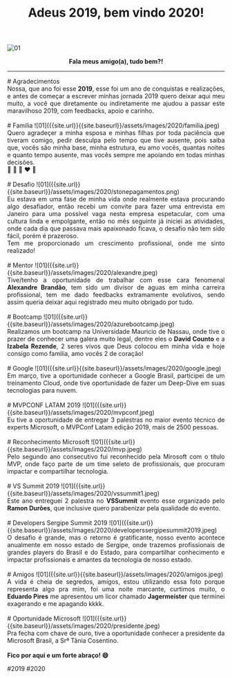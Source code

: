 ﻿---
title: "Adeus 2019, bem vindo 2020!"
comments: true
excerpt_separator: "Ler mais"
categories:
  - Dica
---

![01]({{site.url}}{{site.baseurl}}/assets/images/2020/feliz2020.png)

<center><strong>Fala meus amigo(a), tudo bem?!</strong></center>
<hr> 
# Agradecimentos
<div style="text-align: justify;">
Nossa, que ano foi esse <b>2019</b>, esse foi um ano de conquistas e realizações, e antes de começar a escrever minhas jornada 
2019 quero deixar aqui meu muito, a você que diretamente ou indiretamente me ajudou a passar este maravilhoso 2019, com feedbacks, apoio e carinho.
</div>
<br />
# Família
![01]({{site.url}}{{site.baseurl}}/assets/images/2020/familia.jpeg)
<div style="text-align: justify;">
Quero agradeçer a minha esposa e minhas filhas por toda paciência que tiveram comigo, pedir desculpa 
pelo tempo que tive ausente, pois saiba que, vocês são minha base, minha estrutura, eu amo vocês, quantas noites e quanto tempo ausente, mas vocês sempre me apoiando em todas minhas decisões.<br>
💛 💙 💜 ❤️ 💚
</div>
<br />
# Desafio
![01]({{site.url}}{{site.baseurl}}/assets/images/2020/stonepagamentos.png)
<div style="text-align: justify;">
Eu estava em uma fase de minha vida onde realmente estava procurando algo desafiador, então recebi um convite para fazer uma entrevista em Janeiro para uma possível vaga 
nesta empresa espetacular, com uma cultura linda e empolgante, então no mês seguinte já iniciei as atividades, onde cada dia que passava mais apaixonado ficava, o desafio não tem sido fácil, porém é prazeroso.<br>
Tem me proporcionado um crescimento profissional, onde me sinto realizado!
</div>
<br />
# Mentor
![01]({{site.url}}{{site.baseurl}}/assets/images/2020/alexandre.jpeg)
<div style="text-align: justify;">
Tive/tenho a oportunidade de trabalhar com esse cara fenomenal <b>Alexandre Brandão</b>, tem sido um divisor de aguas em minha carreira profissional, tem me dado feedbacks extramamente evolutivos, sendo assim queria deixar aqui registrado meu muito obrigado por tudo.
</div>
<br />
# Bootcamp
![01]({{site.url}}{{site.baseurl}}/assets/images/2020/azurebootcamp.jpeg)
<div style="text-align: justify;">
Realizamos um bootcamp na Universidade Mauricio de Nassau, onde tive o prazer de conhecer uma galera muito legal, dentre eles o <b>David Counto</b> e a <b>Izabela Rezende</b>, 2 seres vivos que Deus colocou em minha vida e hoje consigo como familia, amo vocês 2 de coração!
</div>
<br />
# Google
![01]({{site.url}}{{site.baseurl}}/assets/images/2020/google.jpeg)
<div style="text-align: justify;">
Em março, tive a oportunidade conhecer a Google Brasil, participei de um treinamento Cloud, onde tive oportunidade de fazer um Deep-Dive em suas tecnologias para nuvem.
</div>
<br />
# MVPCONF LATAM 2019
![01]({{site.url}}{{site.baseurl}}/assets/images/2020/mvpconf.jpeg)
<div style="text-align: justify;">
Eu tive a oportunidade de entregar 3 palestras no maior evento técnico de experts Microsoft, o MVPConf Latam edição 2019, mais de 2500 pessoas.
</div>
<br />
# Reconhecimento Microsoft
![01]({{site.url}}{{site.baseurl}}/assets/images/2020/mvp.jpeg)
<div style="text-align: justify;">
Pelo segundo ano consecutivo fui reconhecido pela Mirosoft com o título MVP, onde faço parte de um time seleto de profissionais, que procuram impactar e compartilhar tecnologia.
</div>
<br />
# VS Summit 2019
![01]({{site.url}}{{site.baseurl}}/assets/images/2020/vssummit1.jpeg)
<div style="text-align: justify;">
Este ano entreguei 2 palestra no <b>VSSummit</b> evento esse organizado pelo <b>Ramon Durões</b>, que inclusive quero parabenizar pela qualidade do evento.
</div>
<br />
# Developers Sergipe Summit 2019
![01]({{site.url}}{{site.baseurl}}/assets/images/2020/developerssergipesummit2019.jpeg)
<div style="text-align: justify;">
O desafio é grande, mas o retorno é gratificante, nosso evento acontece anualmente em nosso estado de Sergipe, onde trazemos profissionais de grandes players do Brasil e do Estado, para compartilhar conhecimento e impactar profissionais e amantes da tecnologia de nosso estado.
</div>
<br />
# Amigos
![01]({{site.url}}{{site.baseurl}}/assets/images/2020/amigos.jpeg)
<div style="text-align: justify;">
A vida é cheia de segredos, amigos, estou utilizando essa foto porque representa algo pra mim, foi uma noite marcante, curtimos muito, o <b>Eduardo Pires</b> me apresentou um licor chamado <b>Jagermeister</b> que terminei exagerando e me apagando kkkk.
</div>
<br />
# Oportunidade Microsoft
![01]({{site.url}}{{site.baseurl}}/assets/images/2020/presidente.jpeg)
<div style="text-align: justify;">
Pra fecha com chave de ouro, tive a oportunidade conhecer a presidente da Microsoft Brasil, a Srª Tânia Cosentino.
</div>
<br>
<div class="notice--success">
<strong>
 Fico por aqui e um forte abraço! 😄 
</strong>
</div> 


 #2019 #2020
